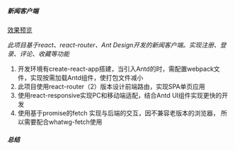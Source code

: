 ##### 新闻客户端

[效果预览](http://www.zhangbinhe.com/react-news)

*此项目基于react、react-router、Ant Design开发的新闻客户端。实现注册、登录、评论、收藏等功能*

1. 开发环境有create-react-app搭建，当引入Antd的时，需配置webpack文件，实现按需加载Antd组件，使打包文件减小
2. 此项目使用react-router（2）版本设计前端路由，实现SPA单页应用
3. 使用react-responsive实现PC和移动端适配，结合Antd UI组件实现更快的开发
4. 使用基于promise的fetch 实现与后端的交互，因不兼容老版本的浏览器， 所以需要配合whatwg-fetch使用

##### 总结
